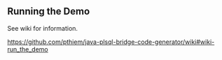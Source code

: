Running the Demo
-----------------
See wiki for information.

https://github.com/pthiem/java-plsql-bridge-code-generator/wiki#wiki-run_the_demo
